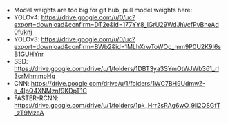 - Model weights are too big for git hub, pull model weights here:
- YOLOv4:  https://drive.google.com/u/0/uc?export=download&confirm=DT2e&id=177YY8_lGrU29WdJhVcfPvBheAd0fuknj
- YOLOv3:  https://drive.google.com/u/0/uc?export=download&confirm=BWb2&id=1MLhXrwToWOc_mm9P0U2K9I6sB1GUHYnr
- SSD: https://drive.google.com/drive/u/1/folders/1DBT3ya3SYmOtWJWb361_rl3crMhmmoHq
- CNN: https://drive.google.com/drive/u/1/folders/1WC7BH9UdmwZ-a_4lpQ4XNMznf9KDpT1C
- FASTER-RCNN: https://drive.google.com/drive/u/1/folders/1pk_Hrr2sRAg6wO_9ii2QSGfT_zT9MzeA
